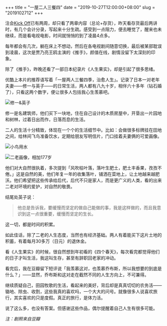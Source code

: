 +++
title = "一屋二人三餐四"
date = "2019-10-27T12:00:00+08:00"
slug = "2019102712"
+++

注会[Kick Off](/blog/2019101521.html)已有两周，却只看了两章内容（总论+存货），昨天看存货最后两讲时，有几个会计分录，写起来十分生疏。感受到一点阻力，便去睡觉了，醒来也未继续，而是看电视电影，时间就悄悄的到了凌晨4点多。

每年都会有几次，躺在床上不想动，然后在各电视剧间随意切换，最后被某部耽误到凌晨，这次是贾乃亮王鸥主演的《推手》，颜值在线，剧情没留下太深刻的印象。

除了《推手》，昨晚还看了一部日本纪录片《人生果实》，却是引起了很多思绪。

优酷上本片的推荐语写着「一屋两人三餐四季，治愈人生」。记录了日本一对老年夫妻——修一与英子——的日常生活，两人都有八九十岁，相伴六十多年（钻石婚了），只看这两个数字，便让很多人包括我心生羡慕吧。

![修一&英子](/blog_static/2019/20191027-dream-life-2.jpg)

修一是名建筑师，他们买下一块地，住在自己设计的木质房屋中，开垦出一片园地和树林，过着日出而作，日落而息的生活。

二人的生活十分精致，体现在一个个的生活细节中。比如：会做很多标牌挂在田地之间，给林间飞鸟准备饮水，定期给朋友写明信片，门口挂着夫妻俩的可爱画像。

![小鸟用水](/blog_static/2019/20191027-dream-life-1.jpg)

![二老画像，相加177岁](/blog_static/2019/20191027-dream-life-3.jpg)

他们对大自然很执着，多次提到「风吹枯叶落，落叶生肥土，肥土丰香果，孜孜不倦。」这是自然的美，他们年复一年的收集落叶，铺洒在菜地上，让土地越来越肥沃。他们希望把这些传承给后代，后代不只是家人，而是更广义的人类，看的出来二老对环境的爱护，对自然的敬畏。

结尾处英子说：

> 他总是告诉我，要缓慢而坚定的做自己能做的事，我是这样做的，而且我意识到这一点很重要，缓慢而坚定的生长。

这一切，都是时间的积累。

如此佳话，除了二老的人生态度，当然也有经济基础。两人有着能买下这片土地的积蓄，有着每月30多万（日元）的退休金。

看《人生果实》的时候，很自然想到年初看的《四个春天》，每次看完都觉得他们的日子才叫生活，我这叫生存，甚至有辞职回老家的冲动。

看完后，我在豆瓣留下短评说「我羡慕这对，也羡慕乔布斯，所以我想要的到底是什么？」——显然，乔布斯和这对走在截然不同的人生方向上，不可兼得。

继续质疑自己，田园牧歌的生活，看起来的美好，背后却是真真切切的农务活——锄地、除虫、收割，这些我真的喜欢吗，一个大大的问号。就像很多人说喜欢旅行，其实喜欢的只是度假。真正的旅行，是体力活。

说了这么多，也没有答案。但感谢这些作品，偶尔提醒着自己人生有很多可能。

*注：剧照来自豆瓣*
